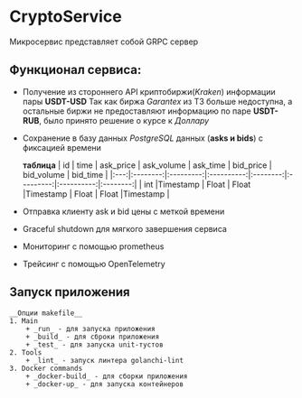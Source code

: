 # CryptoService

Микросервис представляет собой GRPC сервер 

## Функционал сервиса:
+ Получение из стороннего API криптобиржи(_Kraken_) информации пары **USDT-USD**
    Так как биржа _Garantex_ из ТЗ больше недоступна, а остальные биржи не предоставляют информацию по паре **USDT-RUB**, было принято решение о курсе к _Доллару_
+ Сохранение в базу данных _PostgreSQL_ данных (**asks и bids**) с фиксацией времени 

    **таблица**
    | id  |   time   | ask_price | ask_volume | ask_time | bid_price | bid_volume | bid_time |
    |:---:|:--------:|:---------:|:----------:|:--------:|:---------:|:----------:|:--------:|
    | int |Timestamp |   Float   |    Float   |Timestamp |   Float   |   Float    |Timestamp |

+ Отправка клиенту ask и bid цены с меткой времени
+ Graceful shutdown для мягкого завершения сервиса
+ Мониторинг с помощью prometheus
+ Трейсинг с помощью OpenTelemetry

## Запуск приложения

    __Опции makefile__
    1. Main
        + _run_ - для запуска приложения
        + _build_ - для сброки приложения
        + _test_ - для запуска unit-тустов
    2. Tools
        + _lint_ - запуск линтера golanchi-lint
    3. Docker commands
        + _docker-build_ - для сборки приложения
        + _docker-up_ - для запуска контейнеров

